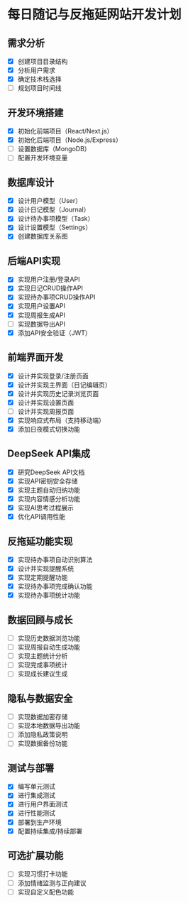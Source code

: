 # 每日随记与反拖延网站开发计划

## 需求分析
- [x] 创建项目目录结构
- [x] 分析用户需求
- [x] 确定技术栈选择
- [ ] 规划项目时间线

## 开发环境搭建
- [x] 初始化前端项目（React/Next.js）
- [x] 初始化后端项目（Node.js/Express）
- [ ] 设置数据库（MongoDB）
- [ ] 配置开发环境变量

## 数据库设计
- [x] 设计用户模型（User）
- [x] 设计日记模型（Journal）
- [x] 设计待办事项模型（Task）
- [x] 设计设置模型（Settings）
- [x] 创建数据库关系图

## 后端API实现
- [x] 实现用户注册/登录API
- [x] 实现日记CRUD操作API
- [x] 实现待办事项CRUD操作API
- [x] 实现用户设置API
- [x] 实现周报生成API
- [ ] 实现数据导出API
- [x] 添加API安全验证（JWT）

## 前端界面开发
- [x] 设计并实现登录/注册页面
- [x] 设计并实现主界面（日记编辑页）
- [x] 设计并实现历史记录浏览页面
- [x] 设计并实现设置页面
- [ ] 设计并实现周报页面
- [x] 实现响应式布局（支持移动端）
- [x] 添加日夜模式切换功能

## DeepSeek API集成
- [x] 研究DeepSeek API文档
- [x] 实现API密钥安全存储
- [x] 实现主题自动归纳功能
- [x] 实现内容情感分析功能
- [x] 实现AI思考过程展示
- [x] 优化API调用性能

## 反拖延功能实现
- [x] 实现待办事项自动识别算法
- [x] 设计并实现提醒系统
- [x] 实现定期提醒功能
- [x] 实现待办事项完成确认功能
- [x] 实现待办事项统计功能

## 数据回顾与成长
- [ ] 实现历史数据浏览功能
- [ ] 实现周报自动生成功能
- [ ] 实现主题统计分析
- [ ] 实现完成事项统计
- [ ] 实现成长建议生成

## 隐私与数据安全
- [ ] 实现数据加密存储
- [ ] 实现本地数据导出功能
- [ ] 添加隐私政策说明
- [ ] 实现数据备份功能

## 测试与部署
- [x] 编写单元测试
- [x] 进行集成测试
- [x] 进行用户界面测试
- [x] 进行性能测试
- [x] 部署到生产环境
- [x] 配置持续集成/持续部署

## 可选扩展功能
- [ ] 实现习惯打卡功能
- [ ] 添加情绪监测与正向建议
- [ ] 实现自定义配色功能
